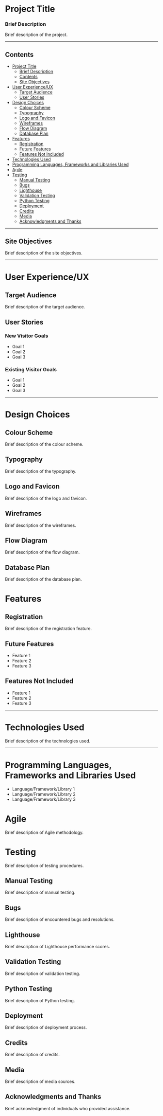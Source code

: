 # Project Title

### Brief Description

Brief description of the project.

___

## Contents

- [Project Title](#project-title)
    - [Brief Description](#brief-description)
  - [Contents](#contents)
  - [Site Objectives](#site-objectives)
- [User Experience/UX](#user-experienceux)
  - [Target Audience](#target-audience)
  - [User Stories](#user-stories)
- [Design Choices](#design-choices)
  - [Colour Scheme](#colour-scheme)
  - [Typography](#typography)
  - [Logo and Favicon](#logo-and-favicon)
  - [Wireframes](#wireframes)
  - [Flow Diagram](#flow-diagram)
  - [Database Plan](#database-plan)
- [Features](#features)
  - [Registration](#registration)
  - [Future Features](#future-features)
  - [Features Not Included](#features-not-included)
- [Technologies Used](#technologies-used)
- [Programming Languages, Frameworks and Libraries Used](#programming-languages-frameworks-and-libraries-used)
- [Agile](#agile)
- [Testing](#testing)
  - [Manual Testing](#manual-testing)
  - [Bugs](#bugs)
  - [Lighthouse](#lighthouse)
  - [Validation Testing](#validation-testing)
  - [Python Testing](#python-testing)
  - [Deployment](#deployment)
  - [Credits](#credits)
  - [Media](#media)
  - [Acknowledgments and Thanks](#acknowledgments-and-thanks)

___

## Site Objectives

Brief description of the site objectives.

___

# User Experience/UX

## Target Audience

Brief description of the target audience.

## User Stories

### New Visitor Goals

- Goal 1
- Goal 2
- Goal 3

### Existing Visitor Goals

- Goal 1
- Goal 2
- Goal 3

___

# Design Choices

## Colour Scheme

Brief description of the colour scheme.

## Typography

Brief description of the typography.

## Logo and Favicon

Brief description of the logo and favicon.

## Wireframes

Brief description of the wireframes.

## Flow Diagram

Brief description of the flow diagram.

## Database Plan

Brief description of the database plan.

# Features

## Registration

Brief description of the registration feature.

## Future Features

- Feature 1
- Feature 2
- Feature 3

## Features Not Included

- Feature 1
- Feature 2
- Feature 3

___

# Technologies Used

Brief description of the technologies used.

___

# Programming Languages, Frameworks and Libraries Used

- Language/Framework/Library 1
- Language/Framework/Library 2
- Language/Framework/Library 3

# Agile

Brief description of Agile methodology.

# Testing

Brief description of testing procedures.

## Manual Testing

Brief description of manual testing.

## Bugs

Brief description of encountered bugs and resolutions.

## Lighthouse

Brief description of Lighthouse performance scores.

## Validation Testing

Brief description of validation testing.

## Python Testing

Brief description of Python testing.

## Deployment

Brief description of deployment process.

## Credits

Brief description of credits.

## Media

Brief description of media sources.

## Acknowledgments and Thanks

Brief acknowledgment of individuals who provided assistance.
